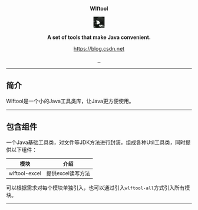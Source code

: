 <p align="center">
	<strong>Wlftool</strong>
</p>
<p align="center">
	<a href="https://github.com/waisaa/tools-java-wlf"><img src="docs/wlf.png" width="30" alt=""></a>
</p>
<p align="center">
	<strong>A set of tools that make Java convenient.</strong>
</p>
<p align="center">
	<a href="https://blog.csdn.net/qq_42761569?type=blog">https://blog.csdn.net</a>
</p>

<p align="center">
	<a target="_blank" href="https://central.sonatype.com/artifact/io.github.waisaa/wlftool-all">
		<img src="https://img.shields.io/maven-central/v/io.github.waisaa/wlftool-all.svg?label=Maven%20Central"  alt=""/>
	</a>
	<a target="_blank" href="https://www.opensource.org/licenses/mit-license.php">
		<img src="https://img.shields.io/:license-MIT-blue.svg"  alt=""/>
	</a>
	<a target="_blank" href="https://www.oracle.com/java/technologies/javase/javase-jdk8-downloads.html">
		<img src="https://img.shields.io/badge/JDK-8+-green.svg"  alt=""/>
	</a>
</p>

-------------------------------------------------------------------------------

## 简介

Wlftool是一个小的Java工具类库，让Java更方便使用。

-------------------------------------------------------------------------------

## 包含组件

一个Java基础工具类，对文件等JDK方法进行封装，组成各种Util工具类，同时提供以下组件：

| 模块            | 介绍          |
|---------------|-------------|
| wlftool-excel | 提供excel读写方法 |

可以根据需求对每个模块单独引入，也可以通过引入`wlftool-all`方式引入所有模块。

-------------------------------------------------------------------------------
